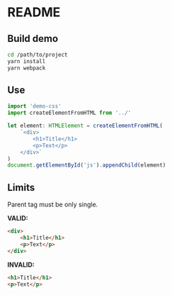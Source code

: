 # README

## Build demo
```sh
cd /path/to/project
yarn install
yarn webpack
```

## Use
```ts
import 'demo-css'
import createElementFromHTML from '../'

let element: HTMLElement = createElementFromHTML(
    `<div>
        <h1>Title</h1>
        <p>Text</p>
    </div>`
)
document.getElementById('js').appendChild(element)
```

## Limits
Parent tag must be only single.

**VALID:**
```html
<div>
    <h1>Title</h1>
    <p>Text</p>
</div>
```

**INVALID:**
```html
<h1>Title</h1>
<p>Text</p>
```